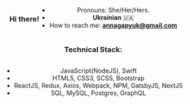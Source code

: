 <div style="display:flex;text-align:center; flex-wrap:wrap; justify-content:center; align-items:center">

### Hi there!


- Pronouns: She/Her/Hers.
- **Ukrainian** 🇺🇦
- How to reach me: **annagapyuk@gmail.com** 


 
### Technical Stack: 

- JavaScript(NodeJS), Swift
- HTML5, CSS3, SCSS, Bootstrap
- ReactJS, Redux, Axios, Webpack, NPM, GatsbyJS, NextJS
- SQL, MySQL, Postgres, GraphQL

